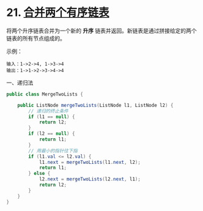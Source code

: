 
# 21. [合并两个有序链表](https://leetcode-.com/problems/merge-two-sorted-lists/)
将两个升序链表合并为一个新的 **升序** 链表并返回。新链表是通过拼接给定的两个链表的所有节点组成的。 

示例：
```
输入：1->2->4, 1->3->4
输出：1->1->2->3->4->4
```
一、递归法
```java
public class MergeTwoLists {

    public ListNode mergeTwoLists(ListNode l1, ListNode l2) {
        // 递归的终止条件
        if (l1 == null) {
            return l2;
        }
        if (l2 == null) {
            return l1;
        }
        // 用最小的指针往下指
        if (l1.val <= l2.val) {
            l1.next = mergeTwoLists(l1.next, l2);
            return l1;
        } else {
            l2.next = mergeTwoLists(l2.next, l1);
            return l2;
        }
    }
}
```
